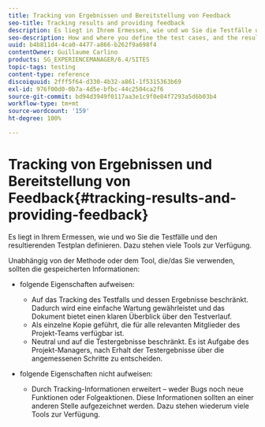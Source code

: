 ```yaml
---
title: Tracking von Ergebnissen und Bereitstellung von Feedback
seo-title: Tracking results and providing feedback
description: Es liegt in Ihrem Ermessen, wie und wo Sie die Testfälle und den resultierenden Testplan definieren.
seo-description: How and where you define the test cases, and the resulting test plan, is at your own discretion
uuid: b4b811d4-4ca0-4477-a866-b262f9a698f4
contentOwner: Guillaume Carlino
products: SG_EXPERIENCEMANAGER/6.4/SITES
topic-tags: testing
content-type: reference
discoiquuid: 2fff5f64-d330-4b32-a861-1f5315363b69
exl-id: 976f00d0-0b7a-4d5e-bfbc-44c2504ca2f6
source-git-commit: bd94d3949f0117aa3e1c9f0e84f7293a5d6b03b4
workflow-type: tm+mt
source-wordcount: '159'
ht-degree: 100%

---
```


# Tracking von Ergebnissen und Bereitstellung von Feedback{#tracking-results-and-providing-feedback}

Es liegt in Ihrem Ermessen, wie und wo Sie die Testfälle und den resultierenden Testplan definieren. Dazu stehen viele Tools zur Verfügung.

Unabhängig von der Methode oder dem Tool, die/das Sie verwenden, sollten die gespeicherten Informationen:

* folgende Eigenschaften aufweisen:

   * Auf das Tracking des Testfalls und dessen Ergebnisse beschränkt. Dadurch wird eine einfache Wartung gewährleistet und das Dokument bietet einen klaren Überblick über den Testverlauf.
   * Als einzelne Kopie geführt, die für alle relevanten Mitglieder des Projekt-Teams verfügbar ist.
   * Neutral und auf die Testergebnisse beschränkt. Es ist Aufgabe des Projekt-Managers, nach Erhalt der Testergebnisse über die angemessenen Schritte zu entscheiden.

* folgende Eigenschaften nicht aufweisen:

   * Durch Tracking-Informationen erweitert – weder Bugs noch neue Funktionen oder Folgeaktionen. Diese Informationen sollten an einer anderen Stelle aufgezeichnet werden. Dazu stehen wiederum viele Tools zur Verfügung.
